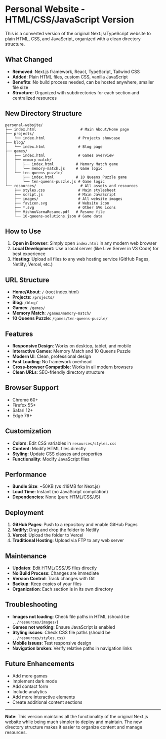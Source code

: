 # Personal Website - HTML/CSS/JavaScript Version

This is a converted version of the original Next.js/TypeScript website to plain HTML, CSS, and JavaScript, organized with a clean directory structure.

## What Changed

- **Removed**: Next.js framework, React, TypeScript, Tailwind CSS
- **Added**: Plain HTML files, custom CSS, vanilla JavaScript
- **Benefits**: No build process needed, can be hosted anywhere, smaller file size
- **Structure**: Organized with subdirectories for each section and centralized resources

## New Directory Structure

```
personal-website/
├── index.html                    # Main About/Home page
├── projects/
│   └── index.html               # Projects showcase
├── blog/
│   └── index.html               # Blog page
├── games/
│   ├── index.html               # Games overview
│   ├── memory-match/
│   │   ├── index.html          # Memory Match game
│   │   └── memory-match.js     # Game logic
│   └── ten-queens-puzzle/
│       ├── index.html          # 10 Queens Puzzle game
│       └── ten-queens-puzzle.js # Game logic
└── resources/                    # All assets and resources
    ├── styles.css               # Main stylesheet
    ├── script.js                # Main JavaScript
    ├── images/                  # All website images
    ├── favicon.svg              # Website icon
    ├── *.svg                    # Other SVG icons
    ├── VishnuVarmaResume.pdf   # Resume file
    └── 10-queens-solutions.json # Game data
```

## How to Use

1. **Open in Browser**: Simply open `index.html` in any modern web browser
2. **Local Development**: Use a local server (like Live Server in VS Code) for best experience
3. **Hosting**: Upload all files to any web hosting service (GitHub Pages, Netlify, Vercel, etc.)

## URL Structure

- **Home/About**: `/` (root index.html)
- **Projects**: `/projects/`
- **Blog**: `/blog/`
- **Games**: `/games/`
- **Memory Match**: `/games/memory-match/`
- **10 Queens Puzzle**: `/games/ten-queens-puzzle/`

## Features

- **Responsive Design**: Works on desktop, tablet, and mobile
- **Interactive Games**: Memory Match and 10 Queens Puzzle
- **Modern UI**: Clean, professional design
- **Fast Loading**: No framework overhead
- **Cross-browser Compatible**: Works in all modern browsers
- **Clean URLs**: SEO-friendly directory structure

## Browser Support

- Chrome 60+
- Firefox 55+
- Safari 12+
- Edge 79+

## Customization

- **Colors**: Edit CSS variables in `resources/styles.css`
- **Content**: Modify HTML files directly
- **Styling**: Update CSS classes and properties
- **Functionality**: Modify JavaScript files

## Performance

- **Bundle Size**: ~50KB (vs 419MB for Next.js)
- **Load Time**: Instant (no JavaScript compilation)
- **Dependencies**: None (pure HTML/CSS/JS)

## Deployment

1. **GitHub Pages**: Push to a repository and enable GitHub Pages
2. **Netlify**: Drag and drop the folder to Netlify
3. **Vercel**: Upload the folder to Vercel
4. **Traditional Hosting**: Upload via FTP to any web server

## Maintenance

- **Updates**: Edit HTML/CSS/JS files directly
- **No Build Process**: Changes are immediate
- **Version Control**: Track changes with Git
- **Backup**: Keep copies of your files
- **Organization**: Each section is in its own directory

## Troubleshooting

- **Images not loading**: Check file paths in HTML (should be `../resources/images/`)
- **Games not working**: Ensure JavaScript is enabled
- **Styling issues**: Check CSS file paths (should be `../resources/styles.css`)
- **Mobile issues**: Test responsive design
- **Navigation broken**: Verify relative paths in navigation links

## Future Enhancements

- Add more games
- Implement dark mode
- Add contact form
- Include analytics
- Add more interactive elements
- Create additional content sections

---

**Note**: This version maintains all the functionality of the original Next.js website while being much simpler to deploy and maintain. The new directory structure makes it easier to organize content and manage resources.

